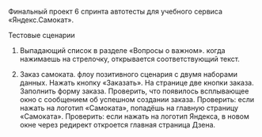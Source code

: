 Финальный проект 6 спринта
автотесты для учебного сервиса «Яндекс.Самокат».

Тестовые сценарии
1) Выпадающий список в разделе «Вопросы о важном».
когда нажимаешь на стрелочку, открывается соответствующий текст.

2) Заказ самоката.
флоу позитивного сценария с двумя наборами данных.
Нажать кнопку «Заказать». На странице две кнопки заказа.
Заполнить форму заказа.
Проверить, что появилось всплывающее окно с сообщением об успешном создании заказа.
Проверить: если нажать на логотип «Самоката», попадёшь на главную страницу «Самоката».
Проверить: если нажать на логотип Яндекса, в новом окне через редирект откроется главная страница Дзена.

